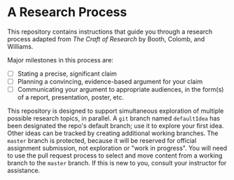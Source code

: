 # A Research Process

This repository contains instructions that guide you through a research process adapted from *The Craft of Research* by Booth, Colomb, and Williams.

Major milestones in this process are:
- [ ] Stating a precise, significant claim
- [ ] Planning a convincing, evidence-based argument for your claim
- [ ] Communicating your argument to appropriate audiences, in the form(s) of a report, presentation, poster, etc.

This repository is designed to support simultaneous exploration of multiple possible research topics, in parallel. A `git` branch named `defaultIdea` has been designated the repo's default branch; use it to explore your first idea. Other ideas can be tracked by creating additional working branches. The `master` branch is protected, because it will be reserved for official assignment submission, not exploration or  "work in progress". You will need to use the pull request process to select and move content from a working branch to the `master` branch. If this is new to you, consult your instructor for assistance.
